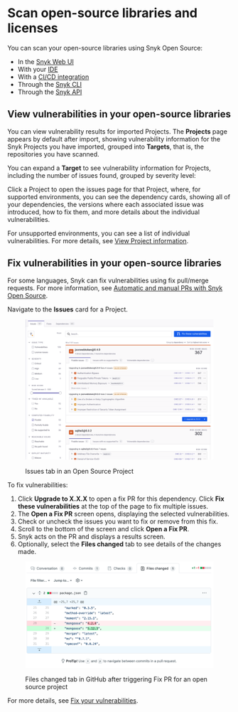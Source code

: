# Scan open-source libraries and licenses

You can scan your open-source libraries using Snyk Open Source:&#x20;

* In the [Snyk Web UI](../../../discover-snyk/getting-started/snyk-web-ui.md)
* With your [IDE](../../../developer-tools/snyk-ide-plugins-and-extensions/)
* With a [CI/CD integration](../../../developer-tools/snyk-ci-cd-integrations/)
* Through the [Snyk CLI](../../../developer-tools/snyk-cli/scan-and-maintain-projects-using-the-cli/snyk-cli-for-open-source/)
* Through the [Snyk API](../../../snyk-api/reference/test-v1.md)

## View vulnerabilities in your open-source libraries

You can view vulnerability results for imported Projects. The **Projects** page appears by default after import, showing vulnerability information for the Snyk Projects you have imported, grouped into **Targets**, that is, the repositories you have scanned.

You can expand a **Target** to see vulnerability information for Projects, including the number of issues found, grouped by severity level:

Click a Project to open the issues page for that Project, where, for supported environments,  you can see the dependency cards, showing all of your dependencies, the versions where each associated issue was introduced, how to fix them, and more details about the individual vulnerabilities.

For unsupported environments, you can see a list of individual vulnerabilities. For more details, see [View Project information](../../../snyk-platform-administration/snyk-projects/project-information.md).

## Fix vulnerabilities in your open-source libraries

For some languages, Snyk can fix vulnerabilities using fix pull/merge requests. For more information, see [Automatic and manual PRs with Snyk Open Source](../../pull-requests/snyk-pull-or-merge-requests/).

Navigate to the **Issues** card for a Project.

<figure><img src="../../../.gitbook/assets/OS-issues-tab-in-os-project.png" alt=""><figcaption><p>Issues tab in an Open Source Project</p></figcaption></figure>

To fix vulnerabilities:

1. Click **Upgrade to X.X.X** to open a fix PR for this dependency. Click **Fix these vulnerabilities** at the top of the page to fix multiple issues.
2. The **Open a Fix PR** screen opens, displaying the selected vulnerabilities.
3. Check or uncheck the issues you want to fix or remove from this fix.
4. Scroll to the bottom of the screen and click **Open a Fix PR**.
5. Snyk acts on the PR and displays a results screen.
6. Optionally, select the **Files changed** tab to see details of the changes made.

<figure><img src="../../../.gitbook/assets/screenshot_2021-04-09_at_17.46.22 (1).png" alt=".Files changed tab in GitHub after triggering Fix PR for an open source project"><figcaption><p>Files changed tab in GitHub after triggering Fix PR for an open source project</p></figcaption></figure>

For more details, see [Fix your vulnerabilities](../manage-vulnerabilities/fix-your-vulnerabilities.md).
